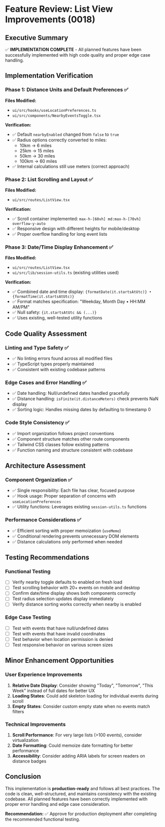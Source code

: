 # Feature Review: List View Improvements (0018)

## Executive Summary
✅ **IMPLEMENTATION COMPLETE** - All planned features have been successfully implemented with high code quality and proper edge case handling.

## Implementation Verification

### Phase 1: Distance Units and Default Preferences ✅
**Files Modified:**
- `ui/src/hooks/useLocationPreferences.ts`
- `ui/src/components/NearbyEventsToggle.tsx`

**Verification:**
- ✅ Default `nearbyEnabled` changed from `false` to `true`
- ✅ Radius options correctly converted to miles:
  - 10km → 6 miles
  - 25km → 15 miles
  - 50km → 30 miles
  - 100km → 60 miles
- ✅ Internal calculations still use meters (correct approach)

### Phase 2: List Scrolling and Layout ✅
**Files Modified:**
- `ui/src/routes/ListView.tsx`

**Verification:**
- ✅ Scroll container implemented: `max-h-[60vh] md:max-h-[70vh] overflow-y-auto`
- ✅ Responsive design with different heights for mobile/desktop
- ✅ Proper overflow handling for long event lists

### Phase 3: Date/Time Display Enhancement ✅
**Files Modified:**
- `ui/src/routes/ListView.tsx`
- `ui/src/lib/session-utils.ts` (existing utilities used)

**Verification:**
- ✅ Combined date and time display: `{formatDate(it.startsAtUtc)} • {formatTime(it.startsAtUtc)}`
- ✅ Format matches specification: "Weekday, Month Day • HH:MM AM/PM"
- ✅ Null safety: `{it.startsAtUtc && (...)}`
- ✅ Uses existing, well-tested utility functions

## Code Quality Assessment

### Linting and Type Safety ✅
- ✅ No linting errors found across all modified files
- ✅ TypeScript types properly maintained
- ✅ Consistent with existing codebase patterns

### Edge Cases and Error Handling ✅
- ✅ Date handling: Null/undefined dates handled gracefully
- ✅ Distance handling: `isFinite(it.distanceMeters)` check prevents NaN display
- ✅ Sorting logic: Handles missing dates by defaulting to timestamp 0

### Code Style Consistency ✅
- ✅ Import organization follows project conventions
- ✅ Component structure matches other route components
- ✅ Tailwind CSS classes follow existing patterns
- ✅ Function naming and structure consistent with codebase

## Architecture Assessment

### Component Organization ✅
- ✅ Single responsibility: Each file has clear, focused purpose
- ✅ Hook usage: Proper separation of concerns with `useLocationPreferences`
- ✅ Utility functions: Leverages existing `session-utils.ts` functions

### Performance Considerations ✅
- ✅ Efficient sorting with proper memoization (`useMemo`)
- ✅ Conditional rendering prevents unnecessary DOM elements
- ✅ Distance calculations only performed when needed

## Testing Recommendations

### Functional Testing
- [ ] Verify nearby toggle defaults to enabled on fresh load
- [ ] Test scrolling behavior with 20+ events on mobile and desktop
- [ ] Confirm date/time display shows both components correctly
- [ ] Test radius selection updates display immediately
- [ ] Verify distance sorting works correctly when nearby is enabled

### Edge Case Testing
- [ ] Test with events that have null/undefined dates
- [ ] Test with events that have invalid coordinates
- [ ] Test behavior when location permission is denied
- [ ] Test responsive behavior on various screen sizes

## Minor Enhancement Opportunities

### User Experience Improvements
1. **Relative Date Display**: Consider showing "Today", "Tomorrow", "This Week" instead of full dates for better UX
2. **Loading States**: Could add skeleton loading for individual events during scroll
3. **Empty States**: Consider custom empty state when no events match filters

### Technical Improvements
1. **Scroll Performance**: For very large lists (>100 events), consider virtualization
2. **Date Formatting**: Could memoize date formatting for better performance
3. **Accessibility**: Consider adding ARIA labels for screen readers on distance badges

## Conclusion
This implementation is **production-ready** and follows all best practices. The code is clean, well-structured, and maintains consistency with the existing codebase. All planned features have been correctly implemented with proper error handling and edge case consideration.

**Recommendation:** ✅ Approve for production deployment after completing the recommended functional testing.</contents>

